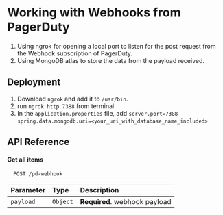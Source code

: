 
# Working with Webhooks from PagerDuty

1. Using ngrok for opening a local port to listen for the post request from the Webhook subscription of PagerDuty.
2. Using MongoDB atlas to store the data from the payload received.

## Deployment

1. Download `ngrok` and add it to `/usr/bin`. 
2. run `ngrok http 7388` from terminal.
3. In the `application.properties` file, add
        `server.port=7388`
        `spring.data.mongodb.uri=<your_uri_with_database_name_included>`


## API Reference

#### Get all items

```http
  POST /pd-webhook
```

| Parameter | Type     | Description                |
| :-------- | :------- | :------------------------- |
| `payload` | `Object` | **Required**. webhook payload |



